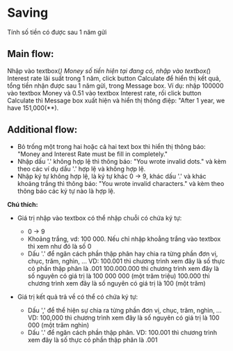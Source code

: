 # Saving
Tính số tiền có được sau 1 năm gửi

## Main flow:
Nhập vào textbox(*) Money số tiền hiện tại đang có, nhập vào textbox(*) Interest rate lãi suất trong 1 năm,
click button Calculate để hiển thị kết quả, tổng tiền nhận được sau 1 năm gửi, trong Message box.
Ví dụ: nhập 100000 vào textbox Money và 0.51 vào textbox Interest rate, rối click button Calculate thì
Message box xuất hiện và hiển thị thông điệp: "After 1 year, we have 151,000(**).

## Additional flow:
- Bỏ trống một trong hai hoặc cả hai text box thì hiển thị thông báo: "Money and Interest Rate must be fill in completely."
- Nhập dấu '.' không hợp lệ thì thông báo: "You wrote invalid dots." và kèm theo các ví dụ dấu '.' hợp lệ và không hợp lệ.
- Nhập ký tự không hợp lệ, là ký tự khác 0 -> 9, khác dấu '.' và khác khoảng trắng thì thông báo:
	"You wrote invalid characters." và kèm theo thông báo các ký tự nào là hợp lệ.

**Chú thích:**  
- Giá trị nhập vào textbox có thể nhập chuỗi có chứa ký tự:
	+ 0 -> 9
	+ Khoảng trắng, vd: 100 000. Nếu chỉ nhập khoẳng trắng vào textbox thì xem như đó là số 0
	+ Dấu '.' để ngăn cách phần thập phân hay chia ra từng phần đơn vị, chục, trăm, nghìn, ...
		VD: 100.001 thì chương trình xem đây là số thực có phần thập phân là .001
		    100.000.000 thì chương trình xem đây là số nguyên có giá trị là 100 000 000 (một trăm triệu)
		    100.000 thì chương trình xem đây là số nguyên có giá trị là 100 (một trăm)

- Giá trị kết quả trả về có thể có chứa ký tự:
	+ Dấu ',' để thể hiện sự chia ra từng phần đơn vị, chục, trăm, nghìn, ...
		VD: 100,000 thì chương trình xem đây là số nguyên có giá trị là 100 000 (một trăm nghìn)
	+ Dấu '.' để ngăn cách phần thập phân.
		VD: 100.001 thì chương trình xem đây là số thực có phần thập phân là .001
